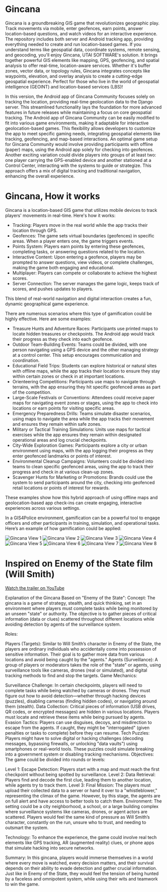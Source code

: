 # Gincana
Gincana is a groundbreaking GIS game that revolutionizes geographic play. Track movements via mobile, enter geofences, earn points, answer location-based questions, and watch videos for an interactive experience. The repository includes both server and Android tracking app, providing everything needed to create and run location-based games. If you understand terms like geospatial data, coordinate systems, remote sensing, and geocoding, you'll enjoy Gincana, UTAI SOFTWARE's solution. It brings together powerful GIS elements like mapping, GPS, geofencing, and spatial analysis to offer real-time, location-aware services. Whether it's buffer zones, vector data, or topology rules, Gincana integrates concepts like waypoints, elevation, and overlay analysis to create a cutting-edge geospatial experience. Perfect for those who live in the world of geospatial intelligence (GEOINT) and location-based services (LBS)!

In this version, the Android app of Gincana Community focuses solely on tracking the location, providing real-time geolocation data to the Django server. This streamlined functionality lays the foundation for more advanced features in future releases while maintaining a focus on core geospatial tracking. The Android app of Gincana Community can be easily modified to fit into various game environments, making it adaptable for interactive geolocation-based games. This flexibility allows developers to customize the app to meet specific gaming needs, integrating geospatial elements like tracking, geofencing, and map-based interactions. An optimal game setup for Gincana Community would involve providing participants with offline (paper) maps, using the Android app solely for checking into geofences. Another exciting variation could divide players into groups of at least two: one player carrying the GPS-enabled device and another stationed at a Control Center, interacting with the systems to guide or strategize. This approach offers a mix of digital tracking and traditional navigation, enhancing the overall experience.

# Gincana, How it works
Gincana is a location-based GIS game that utilizes mobile devices to track players' movements in real-time. Here's how it works:

- Tracking: Players move in the real world while the app tracks their location through GPS.
- Geofences: The game sets virtual boundaries (geofences) in specific areas. When a player enters one, the game triggers events.
- Points System: Players earn points by entering these geofences, completing tasks, or answering questions related to the location.
- Interactive Content: Upon entering a geofence, players may be prompted to answer questions, view videos, or complete challenges, making the game both engaging and educational.
- Multiplayer: Players can compete or collaborate to achieve the highest scores.
- Server Connection: The server manages the game logic, keeps track of scores, and pushes updates to players.

This blend of real-world navigation and digital interaction creates a fun, dynamic geographical game experience.

There are numerous scenarios where this type of gamification could be highly effective. Here are some examples:

- Treasure Hunts and Adventure Races: Participants use printed maps to locate hidden treasures or checkpoints. The Android app would track their progress as they check into each geofence. 
- Outdoor Team-Building Events: Teams could be divided, with one person navigating using a GPS device and the other managing strategy at a control center. This setup encourages communication and coordination.
- Educational Field Trips: Students can explore historical or natural sites with offline maps, while the app tracks their location to ensure they stay within certain zones or check in at important locations.
- Orienteering Competitions: Participants use maps to navigate through terrains, with the app ensuring they hit specific geofenced areas as part of the competition.
- Large-Scale Festivals or Conventions: Attendees could receive paper maps for navigating event zones or stages, using the app to check into locations or earn points for visiting specific areas.
- Emergency Preparedness Drills: Teams simulate disaster scenarios, using maps to navigate the area while the app tracks their movement and ensures they remain within safe zones.
- Military or Tactical Training Simulations: Units use maps for tactical exercises while the app ensures they remain within designated operational areas and log crucial checkpoints.
- City-Wide Exploration Games: Participants explore a city or urban environment using maps, with the app logging their progress as they enter geofenced landmarks or points of interest.
- Environmental Cleanup Campaigns: Volunteers could be divided into teams to clean specific geofenced areas, using the app to track their progress and check in at various clean-up zones.
- Scavenger Hunts for Marketing or Promotions: Brands could use the system to send participants around the city, checking into geofenced retail locations or points of interest for rewards.

These examples show how this hybrid approach of using offline maps and geolocation-based app check-ins can create engaging, interactive experiences across various settings.

In a GIS4Police environment, gamification can be a powerful tool to engage officers and other participants in training, simulation, and operational tasks. Here’s an example of how gamification could be applied:

<img src="https://raw.githubusercontent.com/utai-software/gincana/refs/heads/main/marketing-collateral/UTAI_SOFTWARE_Gincana_Example_Workflow_1.jpeg" alt="Gincana View 1">
<img src="https://raw.githubusercontent.com/utai-software/gincana/refs/heads/main/marketing-collateral/UTAI_SOFTWARE_Gincana_Example_Workflow_2.jpeg" alt="Gincana View 2">
<img src="https://raw.githubusercontent.com/utai-software/gincana/refs/heads/main/marketing-collateral/UTAI_SOFTWARE_Gincana_Example_Workflow_3.jpeg" alt="Gincana View 3">
<img src="https://raw.githubusercontent.com/utai-software/gincana/refs/heads/main/marketing-collateral/UTAI_SOFTWARE_Gincana_Example_Workflow_4.jpeg" alt="Gincana View 4">
<img src="https://raw.githubusercontent.com/utai-software/gincana/refs/heads/main/marketing-collateral/UTAI_SOFTWARE_Gincana_Example_Workflow_5.jpeg" alt="Gincana View 5">
<img src="https://raw.githubusercontent.com/utai-software/gincana/refs/heads/main/marketing-collateral/UTAI_SOFTWARE_Gincana_Example_Workflow_6.jpeg" alt="Gincana View 6">
<img src="https://raw.githubusercontent.com/utai-software/gincana/refs/heads/main/marketing-collateral/UTAI_SOFTWARE_Gincana_Example_Workflow_7.jpeg" alt="Gincana View 7">
<img src="https://raw.githubusercontent.com/utai-software/gincana/refs/heads/main/marketing-collateral/UTAI_SOFTWARE_Gincana_Example_Workflow_8.jpeg" alt="Gincana View 8">


# Inspired on Enemy of the State film (Will Smith)

[Watch the trailer on YouTube](https://www.youtube.com/watch?v=BJjcX--0rvk)

Explanation of the Gincana Based on "Enemy of the State":
Concept: The gincana is a game of strategy, stealth, and quick thinking, set in an environment where players must complete tasks while being monitored by an unseen "state" or authority. The objective is to gather pieces of critical information (data or clues) scattered throughout different locations while avoiding detection by agents of the surveillance system.

Roles:

Players (Targets): Similar to Will Smith’s character in Enemy of the State, the players are ordinary individuals who accidentally come into possession of sensitive information. Their goal is to gather more data from various locations and avoid being caught by the "agents."
Agents (Surveillance): A group of players or moderators takes the role of the "state" or agents, using surveillance tools like cameras, drones (real or simulated), and digital tracking methods to find and stop the targets.
Game Mechanics:

Surveillance Challenge: In certain checkpoints, players will need to complete tasks while being watched by cameras or drones. They must figure out how to avoid detection—whether through hacking devices (puzzles), disabling cameras (finding hidden codes), or navigating around them (stealth).
Data Collection: Critical pieces of information (USB drives, QR codes, or encrypted messages) are hidden in various locations. Players must locate and retrieve these items while being pursued by agents.
Evasion Tactics: Players can use disguises, decoys, and misdirection to escape from the agents. If caught, they might be "interrogated" (given penalties or tasks to complete) before they can resume.
Tech Puzzles: Players might have to solve digital or hacking challenges (decoding messages, bypassing firewalls, or unlocking "data vaults") using smartphones or real-world tools. These puzzles could simulate breaking into a government system or disabling tracking mechanisms.
Objectives: The game could be divided into rounds or levels:

Level 1: Escape Detection: Players start with a map and must reach the first checkpoint without being spotted by surveillance.
Level 2: Data Retrieval: Players find and decode the first clue, leading them to another location, while agents try to track them.
Level 3: Final Mission: The players must upload their collected data to a server or hand it over to a "whistleblower," representing the climax of the game. However, by this stage, the agents are on full alert and have access to better tools to catch them.
Environment: The setting could be a city neighborhood, a school, or a large building complex where surveillance systems like cameras, drones, or agent actors are scattered. Players would feel the same kind of pressure as Will Smith’s character, constantly on the run, unsure who to trust, and needing to outsmart the system.

Technology: To enhance the experience, the game could involve real tech elements like GPS tracking, AR (augmented reality) clues, or phone apps that simulate hacking into secure networks.

Summary:
In this gincana, players would immerse themselves in a world where every move is watched, every decision matters, and their survival depends on their ability to evade detection and gather crucial information. Just like in Enemy of the State, they would feel the tension of being hunted by a faceless and omnipotent system, while using their wits and teamwork to win the game.

